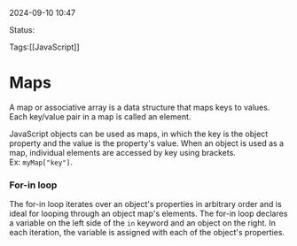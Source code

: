 
2024-09-10 10:47

Status:

Tags:[[JavaScript]]

# Maps


A map or associative array is a data structure that maps keys to values. Each key/value pair in a map is called an element.

JavaScript objects can be used as maps, in which the key is the object property and the value is the property's value. When an object is used as a map, individual elements are accessed by key using brackets. Ex: `myMap["key"]`.

### For-in loop

The for-in loop iterates over an object's properties in arbitrary order and is ideal for looping through an object map's elements. The for-in loop declares a variable on the left side of the `in` keyword and an object on the right. In each iteration, the variable is assigned with each of the object's properties.